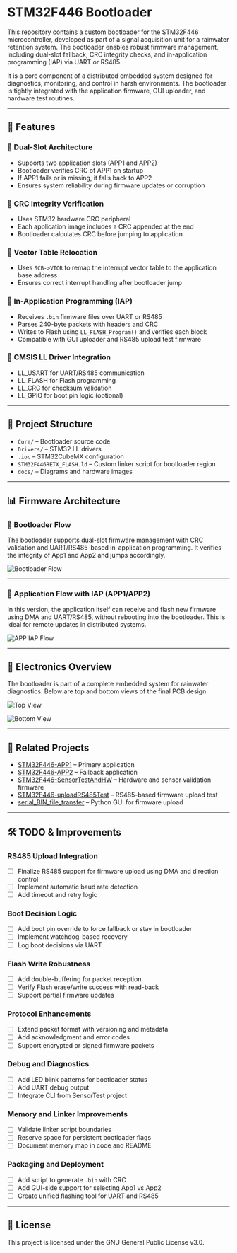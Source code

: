 # STM32F446 Bootloader

This repository contains a custom bootloader for the STM32F446 microcontroller, developed as part of a signal acquisition unit for a rainwater retention system. The bootloader enables robust firmware management, including dual-slot fallback, CRC integrity checks, and in-application programming (IAP) via UART or RS485.

It is a core component of a distributed embedded system designed for diagnostics, monitoring, and control in harsh environments. The bootloader is tightly integrated with the application firmware, GUI uploader, and hardware test routines.

---

## 🚀 Features

### 🔁 Dual-Slot Architecture
- Supports two application slots (APP1 and APP2)
- Bootloader verifies CRC of APP1 on startup
- If APP1 fails or is missing, it falls back to APP2
- Ensures system reliability during firmware updates or corruption

### 🔐 CRC Integrity Verification
- Uses STM32 hardware CRC peripheral
- Each application image includes a CRC appended at the end
- Bootloader calculates CRC before jumping to application

### 🔧 Vector Table Relocation
- Uses `SCB->VTOR` to remap the interrupt vector table to the application base address
- Ensures correct interrupt handling after bootloader jump

### 🔄 In-Application Programming (IAP)
- Receives `.bin` firmware files over UART or RS485
- Parses 240-byte packets with headers and CRC
- Writes to Flash using `LL_FLASH_Program()` and verifies each block
- Compatible with GUI uploader and RS485 upload test firmware

### 🧱 CMSIS LL Driver Integration
- LL_USART for UART/RS485 communication
- LL_FLASH for Flash programming
- LL_CRC for checksum validation
- LL_GPIO for boot pin logic (optional)

---

## 📁 Project Structure

- `Core/` – Bootloader source code
- `Drivers/` – STM32 LL drivers
- `.ioc` – STM32CubeMX configuration
- `STM32F446RETX_FLASH.ld` – Custom linker script for bootloader region
- `docs/` – Diagrams and hardware images

---

## 📊 Firmware Architecture

### 🧭 Bootloader Flow

The bootloader supports dual-slot firmware management with CRC validation and UART/RS485-based in-application programming. It verifies the integrity of App1 and App2 and jumps accordingly.

![Bootloader Flow](docs/img/SWdesignv2.svg)

---

### 🧠 Application Flow with IAP (APP1/APP2)

In this version, the application itself can receive and flash new firmware using DMA and UART/RS485, without rebooting into the bootloader. This is ideal for remote updates in distributed systems.

![APP IAP Flow](docs/img/SWdesignv1.svg)

---

## 🧪 Electronics Overview

The bootloader is part of a complete embedded system for rainwater diagnostics. Below are top and bottom views of the final PCB design.

![Top View](docs/img/top.jpg)

![Bottom View](docs/img/Bottom.jpg)

---

## 🔗 Related Projects

- [STM32F446-APP1](https://github.com/Vojtese/STM32F446-APP1) – Primary application
- [STM32F446-APP2](https://github.com/Vojtese/STM32F446-APP2) – Fallback application
- [STM32F446-SensorTestAndHW](https://github.com/Vojtese/STM32F446-SensorTestAndHW) – Hardware and sensor validation firmware
- [STM32F446-uploadRS485Test](https://github.com/Vojtese/STM32F446-uploadRS485Test) – RS485-based firmware upload test
- [serial_BIN_file_transfer](https://github.com/Vojtese/serial_BIN_file_transfer) – Python GUI for firmware upload

---

## 🛠️ TODO & Improvements

### RS485 Upload Integration
- [ ] Finalize RS485 support for firmware upload using DMA and direction control
- [ ] Implement automatic baud rate detection
- [ ] Add timeout and retry logic

### Boot Decision Logic
- [ ] Add boot pin override to force fallback or stay in bootloader
- [ ] Implement watchdog-based recovery
- [ ] Log boot decisions via UART

### Flash Write Robustness
- [ ] Add double-buffering for packet reception
- [ ] Verify Flash erase/write success with read-back
- [ ] Support partial firmware updates

### Protocol Enhancements
- [ ] Extend packet format with versioning and metadata
- [ ] Add acknowledgment and error codes
- [ ] Support encrypted or signed firmware packets

### Debug and Diagnostics
- [ ] Add LED blink patterns for bootloader status
- [ ] Add UART debug output
- [ ] Integrate CLI from SensorTest project

### Memory and Linker Improvements
- [ ] Validate linker script boundaries
- [ ] Reserve space for persistent bootloader flags
- [ ] Document memory map in code and README

### Packaging and Deployment
- [ ] Add script to generate `.bin` with CRC
- [ ] Add GUI-side support for selecting App1 vs App2
- [ ] Create unified flashing tool for UART and RS485

---

## 📜 License

This project is licensed under the GNU General Public License v3.0.
